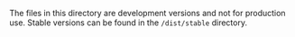 The files in this directory are development versions and not for production use.
Stable versions can be found in the `/dist/stable` directory.